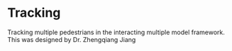 # Tracking
Tracking multiple pedestrians in the interacting multiple model framework.
This was designed by Dr. Zhengqiang Jiang

